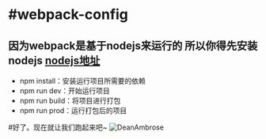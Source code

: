 #webpack-config
====
因为webpack是基于nodejs来运行的 所以你得先安装 nodejs
[nodejs地址](https://nodejs.org/en/)
--------------
* npm install：安装运行项目所需要的依赖
* npm run dev：开始运行项目 
* npm run build：将项目进行打包
* npm run prod：运行打包后的项目

#好了。现在就让我们跑起来吧~
![DeanAmbrose](https://timgsa.baidu.com/timg?image&quality=80&size=b9999_10000&sec=1486720165782&di=1c870d44f90aac5039c3656e2e14e8e0&imgtype=0&src=http%3A%2F%2Fimgsrc.baidu.com%2Fforum%2Fw%3D580%2Fsign%3Dab89cd86f1deb48ffb69a1d6c01e3aef%2Fa2b8e5014c086e064be668ac00087bf40bd1cba8.jpg "DeanAmbrose")

